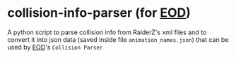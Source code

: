 # collision-info-parser (for [EOD](https://github.com/MoikkaiGames/EOD))

A python script to parse collision info from RaiderZ's xml files and to convert it into json data (saved inside file `animation_names.json`) that can be used by [EOD](https://github.com/MoikkaiGames/EOD)'s `Collision Parser`
